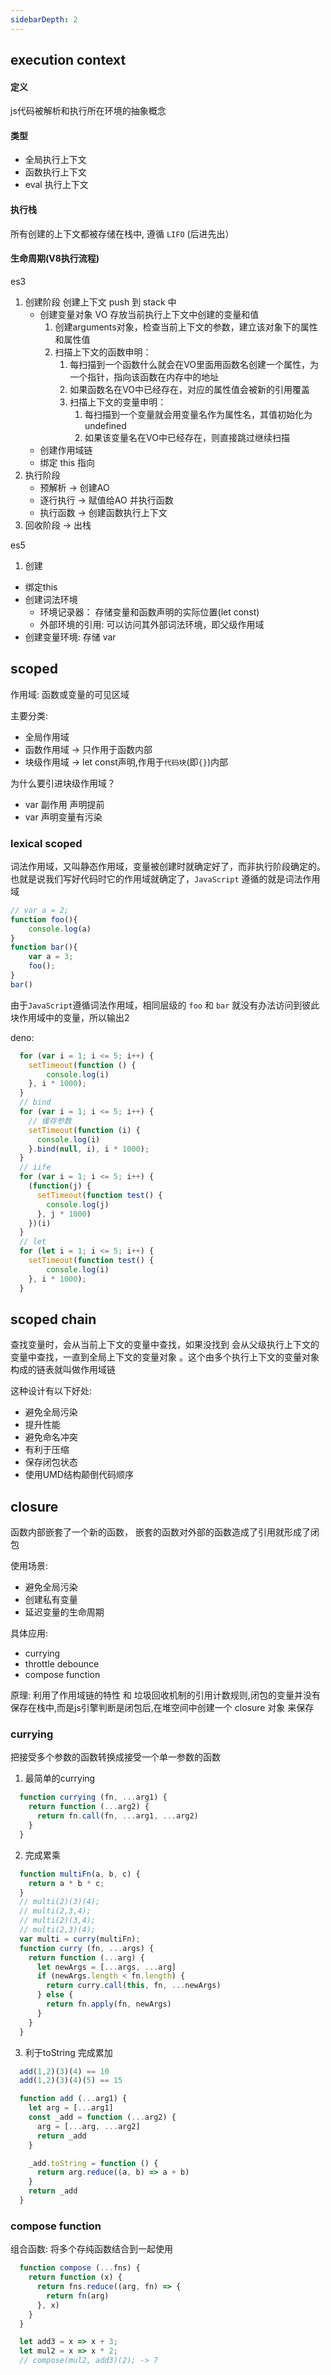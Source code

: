 ```yaml
---
sidebarDepth: 2
---
```


## execution context

#### 定义
js代码被解析和执行所在环境的抽象概念 

#### 类型
- 全局执行上下文
- 函数执行上下文
- eval 执行上下文

#### 执行栈
所有创建的上下文都被存储在栈中, 遵循 `LIFO` (后进先出）


#### 生命周期(V8执行流程)

es3 
1. 创建阶段 创建上下文 push 到 stack 中
    - 创建变量对象 VO 存放当前执行上下文中创建的变量和值
      1. 创建arguments对象，检查当前上下文的参数，建立该对象下的属性和属性值
      2. 扫描上下文的函数申明：
          1. 每扫描到一个函数什么就会在VO里面用函数名创建一个属性，为一个指针，指向该函数在内存中的地址  
          2. 如果函数名在VO中已经存在，对应的属性值会被新的引用覆盖  
          3. 扫描上下文的变量申明：
              1. 每扫描到一个变量就会用变量名作为属性名，其值初始化为undefined  
              2. 如果该变量名在VO中已经存在，则直接跳过继续扫描
    - 创建作用域链
    - 绑定 this 指向
2. 执行阶段
    - 预解析 -> 创建AO
    - 逐行执行 -> 赋值给AO 并执行函数
    - 执行函数 -> 创建函数执行上下文
3. 回收阶段 -> 出栈


es5 
1. 创建
  - 绑定this
  - 创建词法环境
    - 环境记录器： 存储变量和函数声明的实际位置(let const)
    - 外部环境的引用: 可以访问其外部词法环境，即父级作用域
  - 创建变量环境: 存储 var

## scoped

作用域: 函数或变量的可见区域

主要分类:
  - 全局作用域
  - 函数作用域 -> 只作用于函数内部
  - 块级作用域 -> let const声明,作用于`代码块`(即`{}`)内部

为什么要引进块级作用域？
  - var 副作用 声明提前 
  - var 声明变量有污染 


### lexical scoped

词法作用域，又叫静态作用域，变量被创建时就确定好了，而非执行阶段确定的。也就是说我们写好代码时它的作用域就确定了，`JavaScript` 遵循的就是词法作用域

```js
// var a = 2;
function foo(){
    console.log(a)
}
function bar(){
    var a = 3;
    foo();
}
bar()
```

由于`JavaScript`遵循词法作用域，相同层级的 `foo` 和 `bar` 就没有办法访问到彼此块作用域中的变量，所以输出2

  deno:
  ```js
    for (var i = 1; i <= 5; i++) {
      setTimeout(function () {
          console.log(i)
      }, i * 1000);
    }
    // bind
    for (var i = 1; i <= 5; i++) {
      // 缓存参数
      setTimeout(function (i) {
        console.log(i)
      }.bind(null, i), i * 1000);
    }
    // iife
    for (var i = 1; i <= 5; i++) {
      (function(j) {
        setTimeout(function test() {
          console.log(j)
        }, j * 1000)
      })(i)
    }
    // let
    for (let i = 1; i <= 5; i++) {
      setTimeout(function test() {
          console.log(i)
      }, i * 1000);
    }
  ```

## scoped chain

查找变量时，会从当前上下文的变量中查找，如果没找到 会从父级执行上下文的变量中查找，一直到全局上下文的变量对象 。这个由多个执行上下文的变量对象构成的链表就叫做作用域链

这种设计有以下好处:
  - 避免全局污染
  - 提升性能
  - 避免命名冲突
  - 有利于压缩
  - 保存闭包状态
  - 使用UMD结构颠倒代码顺序

## closure

函数内部嵌套了一个新的函数， 嵌套的函数对外部的函数造成了引用就形成了闭包

使用场景:
  - 避免全局污染
  - 创建私有变量
  - 延迟变量的生命周期

具体应用:
  - currying
  - throttle debounce
  - compose function

原理: 利用了作用域链的特性 和 垃圾回收机制的引用计数规则,闭包的变量并没有保存在栈中,而是js引擎判断是闭包后,在堆空间中创建一个 closure 对象 来保存  

### currying

  把接受多个参数的函数转换成接受一个单一参数的函数

  1. 最简单的currying 
  ```js
    function currying (fn, ...arg1) {
      return function (...arg2) {
        return fn.call(fn, ...arg1, ...arg2)
      }
    }
  ```

  2. 完成累乘
  ```js
    function multiFn(a, b, c) {
      return a * b * c;
    }
    // multi(2)(3)(4);
    // multi(2,3,4);
    // multi(2)(3,4);
    // multi(2,3)(4);
    var multi = curry(multiFn);
    function curry (fn, ...args) {
      return function (...arg) {
        let newArgs = [...args, ...arg]
        if (newArgs.length < fn.length) {
          return curry.call(this, fn, ...newArgs)
        } else {
          return fn.apply(fn, newArgs)
        }
      }
    }
  ```

  3. 利于toString 完成累加
  ```js
    add(1,2)(3)(4) == 10
    add(1,2)(3)(4)(5) == 15

    function add (...arg1) {
      let arg = [...arg1]
      const _add = function (...arg2) {
        arg = [...arg, ...arg2]
        return _add
      }

      _add.toString = function () {
        return arg.reduce((a, b) => a + b)
      }
      return _add
    }
  ```

### compose function

组合函数: 将多个存纯函数结合到一起使用

  ```js
    function compose (...fns) {
      return function (x) {
        return fns.reduce((arg, fn) => {
          return fn(arg)
        }, x)
      }
    }

    let add3 = x => x + 3;
    let mul2 = x => x * 2;
    // compose(mul2, add3)(2); -> 7
  ```

